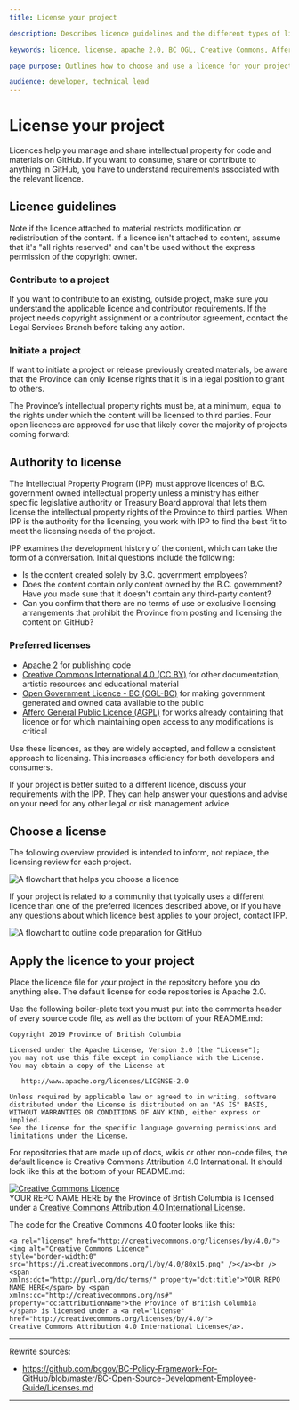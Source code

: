 ```yaml
---
title: License your project

description: Describes licence guidelines and the different types of licences used for GitHub projects

keywords: licence, license, apache 2.0, BC OGL, Creative Commons, Affero, repository management, repository best practices

page purpose: Outlines how to choose and use a licence for your project and describes the requirements around licensing

audience: developer, technical lead
---
```

# License your project

Licences help you manage and share intellectual property for code and materials on GitHub. If you want to consume, share or contribute to anything in GitHub, you have to understand requirements associated with the relevant licence.

## Licence guidelines

Note if the licence attached to material restricts modification or redistribution of the content. If a licence isn't attached to content, assume that it's "all rights reserved" and can't be used without the express permission of the copyright owner.

### Contribute to a project

If you want to contribute to an existing, outside project, make sure you understand the applicable licence and contributor requirements. If the project needs copyright assignment or a contributor agreement, contact the Legal Services Branch before taking any action.

### Initiate a project

If want to initiate a project or release previously created materials, be aware that the Province can only license rights that it is in a legal position to grant to others. <!-- what -->

The Province’s intellectual property rights must be, at a minimum, equal to the rights under which the content will be licensed to third parties. Four open licences are approved for use that likely cover the majority of projects coming forward:

## Authority to license

The Intellectual Property Program (IPP) must approve licences of B.C. government owned intellectual property unless a ministry has either specific legislative authority or Treasury Board approval that lets them license the intellectual property rights of the Province to third parties. When IPP is the authority for the licensing, you work with IPP to find the best fit to meet the licensing needs of the project.

IPP examines the development history of the content, which can take the form of a conversation. Initial questions include the following:

- Is the content created solely by B.C. government employees?
- Does the content contain only content owned by the B.C. government? Have you made sure that it doesn't contain any third-party content?
- Can you confirm that there are no terms of use or exclusive licensing arrangements that prohibit the Province from posting and licensing the content on GitHub?

### Preferred licenses

- [Apache 2](https://www.apache.org/licenses/LICENSE-2.0) for publishing code
- [Creative Commons International 4.0 (CC BY)](https://creativecommons.org/licenses/by/4.0/) for other documentation, artistic resources and educational material
- [Open Government Licence - BC (OGL-BC)](https://www2.gov.bc.ca/gov/content/data/open-data/open-government-licence-bc) for making government generated and owned data available to the public
- [Affero General Public Licence (AGPL)](https://www.gnu.org/licenses/agpl-3.0.en.html) for works already containing that licence or for which maintaining open access to any modifications is critical

Use these licences, as they are widely accepted, and follow a consistent approach to licensing. This increases efficiency for both developers and consumers.

If your project is better suited to a different licence, discuss your requirements with the IPP. They can help answer your questions and advise on your need for any other legal or risk management advice.

## Choose a license

The following overview provided is intended to inform, not replace, the licensing review for each project.  

![A flowchart that helps you choose a licence](/images/licence-chart.png)

If your project is related to a community that typically uses a different licence than one of the preferred licences described above, or if you have any questions about which licence best applies to your project, contact IPP.

![A flowchart to outline code preparation for GitHub](/images/github-code-preparation-chart.png)

## Apply the licence to your project

Place the licence file for your project in the repository before you do anything else. The default license for code repositories is Apache 2.0.

Use the following boiler-plate text you must put into the comments header of every source code file, as well as the bottom of your README.md:

    Copyright 2019 Province of British Columbia

    Licensed under the Apache License, Version 2.0 (the "License");
    you may not use this file except in compliance with the License.
    You may obtain a copy of the License at

       http://www.apache.org/licenses/LICENSE-2.0

    Unless required by applicable law or agreed to in writing, software
    distributed under the License is distributed on an "AS IS" BASIS,
    WITHOUT WARRANTIES OR CONDITIONS OF ANY KIND, either express or implied.
    See the License for the specific language governing permissions and
    limitations under the License.

For repositories that are made up of docs, wikis or other non-code files, the default licence is Creative Commons Attribution 4.0 International. It should look like this at the bottom of your README.md:

<a rel="license" href="http://creativecommons.org/licenses/by/4.0/"><img alt="Creative Commons Licence" style="border-width:0" src="https://i.creativecommons.org/l/by/4.0/80x15.png" /></a><br /><span xmlns:dct="http://purl.org/dc/terms/" property="dct:title">YOUR REPO NAME HERE</span> by <span xmlns:cc="http://creativecommons.org/ns#" property="cc:attributionName">the Province of British Columbia</span> is licensed under a <a rel="license" href="http://creativecommons.org/licenses/by/4.0/">Creative Commons Attribution 4.0 International License</a>.

The code for the Creative Commons 4.0 footer looks like this:

    <a rel="license" href="http://creativecommons.org/licenses/by/4.0/"><img alt="Creative Commons Licence"
    style="border-width:0" src="https://i.creativecommons.org/l/by/4.0/80x15.png" /></a><br /><span
    xmlns:dct="http://purl.org/dc/terms/" property="dct:title">YOUR REPO NAME HERE</span> by <span
    xmlns:cc="http://creativecommons.org/ns#" property="cc:attributionName">the Province of British Columbia
    </span> is licensed under a <a rel="license" href="http://creativecommons.org/licenses/by/4.0/">
    Creative Commons Attribution 4.0 International License</a>.
---
Rewrite sources:
* https://github.com/bcgov/BC-Policy-Framework-For-GitHub/blob/master/BC-Open-Source-Development-Employee-Guide/Licenses.md
---
